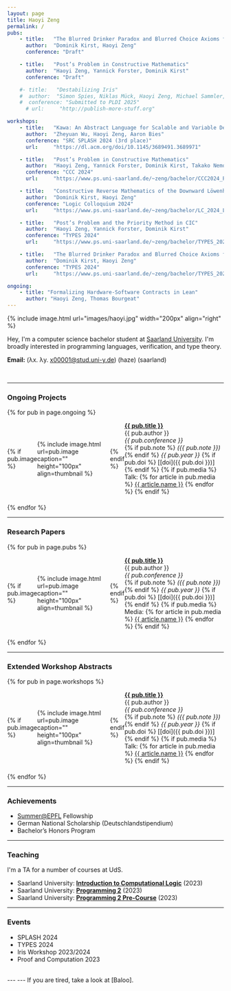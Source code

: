 ```yaml
---
layout: page
title: Haoyi Zeng
permalink: /
pubs:
    - title:   "The Blurred Drinker Paradox and Blurred Choice Axioms for the Downward Löwenheim-Skolem Theorem"
      author:  "Dominik Kirst, Haoyi Zeng"
      conference: "Draft"

    - title:   "Post’s Problem in Constructive Mathematics"
      author:  "Haoyi Zeng, Yannick Forster, Dominik Kirst"
      conference: "Draft"

    #- title:   "Destabilizing Iris"
    #  author:  "Simon Spies, Niklas Mück, Haoyi Zeng, Michael Sammler, Andrea Lattuada, Peter Müller, Derek Dreyer"
    #  conference: "Submitted to PLDI 2025"
      # url:     "http://publish-more-stuff.org"

workshops:
    - title:   "Kawa: An Abstract Language for Scalable and Variable Detection of Spectre Vulnerabilities"
      author:  "Zheyuan Wu, Haoyi Zeng, Aaron Bies"
      conference: "SRC SPLASH 2024 (3rd place)"
      url:     "https://dl.acm.org/doi/10.1145/3689491.3689971"

    - title:   "Post’s Problem in Constructive Mathematics"
      author:  "Haoyi Zeng, Yannick Forster, Dominik Kirst, Takako Nemoto"
      conference: "CCC 2024"
      url:     "https://www.ps.uni-saarland.de/~zeng/bachelor/CCC2024_Post.pdf"

    - title:   "Constructive Reverse Mathematics of the Downward Löwenheim-Skolem Theorem"
      author:  "Dominik Kirst, Haoyi Zeng"
      conference: "Logic Colloquium 2024"
      url:     "https://www.ps.uni-saarland.de/~zeng/bachelor/LC_2024_LS.pdf"

    - title:   "Post’s Problem and the Priority Method in CIC"
      author:  "Haoyi Zeng, Yannick Forster, Dominik Kirst"
      conference: "TYPES 2024"
      url:     "https://www.ps.uni-saarland.de/~zeng/bachelor/TYPES_2024_Post.pdf"

    - title:   "The Blurred Drinker Paradox and Blurred Choice Axioms for the Downward Löwenheim-Skolem Theorem"
      author:  "Dominik Kirst, Haoyi Zeng"
      conference: "TYPES 2024"
      url:     "https://www.ps.uni-saarland.de/~zeng/bachelor/TYPES_2024_LS.pdf"

ongoing:
    - title: "Formalizing Hardware-Software Contracts in Lean"
      author: "Haoyi Zeng, Thomas Bourgeat"
---
```


{% include image.html url="images/haoyi.jpg" width="200px" align="right" %}

Hey, I'm a computer science bachelor student at [Saarland University]. 
I'm broadly interested in programming languages, verification, and type theory.

**Email:** (λx. λy. x00001@stud.uni-y.de) (haze) (saarland)

<br>

---
### Ongoing Projects
{% for pub in page.ongoing %}
<div style="display: flex; align-items: center; margin-bottom: 20px;">
  {% if pub.image %}
    <div style="margin-right: 20px;">
      {% include image.html url=pub.image caption="" height="100px" align=thumbnail %}
    </div>
  {% endif %}
  <div>
    <strong><a href="{% if pub.internal %}{{pub.url | prepend: site.baseurl}}{% else %}{{pub.url}}{% endif %}">{{ pub.title }}</a></strong><br />
    {{ pub.author }}<br />
    <i>{{ pub.conference }}</i><br />
    {% if pub.note %} <i>({{ pub.note }})</i> {% endif %} <i>{{ pub.year }}</i>
    {% if pub.doi %} [[doi]({{ pub.doi }})] {% endif %}
    {% if pub.media %}
      <br />Talk: 
      {% for article in pub.media %}
        <a href="{{ article.url }}" target="_blank">{{ article.name }}</a>
        <!-- <a href="{{ article.url_c}}" target = "_black">{{ article.conference}} </a> -->
      {% endfor %}
    {% endif %}
  </div>
</div>
{% endfor %}

---
<!-- ### Publications -->
### Research Papers
{% for pub in page.pubs %}
<div style="display: flex; align-items: center; margin-bottom: 20px;">
  {% if pub.image %}
    <div style="margin-right: 20px;">
      {% include image.html url=pub.image caption="" height="100px" align=thumbnail %}
    </div>
  {% endif %}
  <div>
    <strong><a href="{% if pub.internal %}{{pub.url | prepend: site.baseurl}}{% else %}{{pub.url}}{% endif %}">{{ pub.title }}</a></strong><br />
    {{ pub.author }}<br />
    <i>{{ pub.conference }}</i><br />
    {% if pub.note %} <i>({{ pub.note }})</i> {% endif %} <i>{{ pub.year }}</i>
    {% if pub.doi %} [[doi]({{ pub.doi }})] {% endif %}
    {% if pub.media %}
      <br />Media: 
      {% for article in pub.media %}
        <a href="{{ article.url }}" target="_blank">{{ article.name }}</a>
      {% endfor %}
    {% endif %}
  </div>
</div>
{% endfor %}



<!-- <button onclick="togglePubDetails()">Show Publications</button>

<div id="pub-details" style="display:none; margin-top: 10px;">
  {% for pub in page.pubs %}
  <div style="display: flex; align-items: center; margin-bottom: 20px;">
    {% if pub.image %}
      <div style="margin-right: 20px;">
        {% include image.html url=pub.image caption="" height="100px" align=thumbnail %}
      </div>
    {% endif %}
    <div>
      <strong><a href="{% if pub.internal %}{{pub.url | prepend: site.baseurl}}{% else %}{{pub.url}}{% endif %}">{{ pub.title }}</a></strong><br />
      {{ pub.author }}<br />
      <i>{{ pub.journal }}</i><br />
      {% if pub.note %} <i>({{ pub.note }})</i> {% endif %} <i>{{ pub.year }}</i>
      {% if pub.doi %} [[doi]({{ pub.doi }})] {% endif %}
      {% if pub.media %}
        <br />Media: 
        {% for article in pub.media %}
          <a href="{{ article.url }}" target="_blank">{{ article.name }}</a>
        {% endfor %}
      {% endif %}
    </div>
  </div>
  {% endfor %}
</div>

<script>
  // Function to toggle the visibility of the publication details
  function togglePubDetails() {
    var pubDetails = document.getElementById('pub-details');
    if (pubDetails.style.display === "none") {
      pubDetails.style.display = "block";
    } else {
      pubDetails.style.display = "none";
    }
  }
</script> -->

----
### Extended Workshop Abstracts
{% for pub in page.workshops %}
<div style="display: flex; align-items: center; margin-bottom: 20px;">
  {% if pub.image %}
    <div style="margin-right: 20px;">
      {% include image.html url=pub.image caption="" height="100px" align=thumbnail %}
    </div>
  {% endif %}
  <div>
    <strong><a href="{% if pub.internal %}{{pub.url | prepend: site.baseurl}}{% else %}{{pub.url}}{% endif %}">{{ pub.title }}</a></strong><br />
    {{ pub.author }}<br />
    <i>{{ pub.conference }}</i><br />
    {% if pub.note %} <i>({{ pub.note }})</i> {% endif %} <i>{{ pub.year }}</i>
    {% if pub.doi %} [[doi]({{ pub.doi }})] {% endif %}
    {% if pub.media %}
      <br />Talk: 
      {% for article in pub.media %}
        <a href="{{ article.url }}" target="_blank">{{ article.name }}</a>
        <!-- <a href="{{ article.url_c}}" target = "_black">{{ article.conference}} </a> -->
      {% endfor %}
    {% endif %}
  </div>
</div>
{% endfor %}




---

### Achievements

- [Summer@EPFL](https://summer.epfl.ch/) Fellowship
- German National Scholarship (Deutschlandstipendium)
- Bachelor’s Honors Program 

---
### Teaching
I'm a TA for a number of courses at UdS.
- Saarland University: [**Introduction to Computational Logic**](https://cms.sic.saarland/icl_23/) (2023)
- Saarland University: [**Programming 2**](https://cms.sic.saarland/prog2_23/) (2023)
- Saarland University: [**Programming 2 Pre-Course**](https://cms.sic.saarland/p2vorkurs23/) (2023)

---

### Events
- SPLASH 2024
- TYPES 2024
- Iris Workshop 2023/2024
- Proof and Computation 2023

<br>
---
---
If you are tired, take a look at [Baloo].

[Saarland University]: https://saarland-informatics-campus.de/
[Baloo]: https://zheyuanwu.github.io/baloo.html